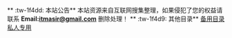 ** :tw-1f4dd: 本站公告**
本站资源来自互联网搜集整理，如果侵犯了您的权益请联系 **Email:itmasir@gmail.com** 删除处理！
**
 :tw-1f4d9: 其他目录**
[备用目录](https://cloud.itmaxs.com/b "备用目录")
[私人专用](https://cloud.itmaxs.com/x "私人专用")

